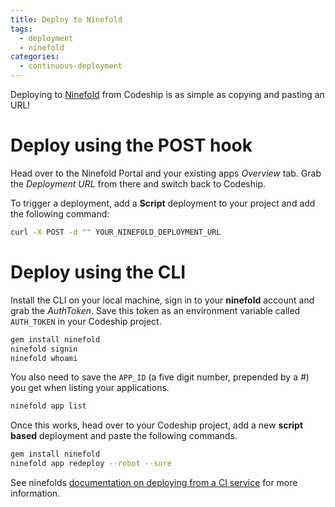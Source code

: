 ```yaml
---
title: Deploy to Ninefold
tags:
  - deployment
  - ninefold
categories:
  - continuous-deployment
---
```

Deploying to [Ninefold](https://ninefold.com/) from Codeship is as simple as copying and pasting an URL!

# Deploy using the POST hook

Head over to the Ninefold Portal and your existing apps _Overview_ tab. Grab the _Deployment URL_ from there and switch back to Codeship.

To trigger a deployment, add a **Script** deployment to your project and add the following command:

```bash
curl -X POST -d "" YOUR_NINEFOLD_DEPLOYMENT_URL
```

# Deploy using the CLI

Install the CLI on your local machine, sign in to your **ninefold** account and grab the *AuthToken*. Save this token as an environment variable called `AUTH_TOKEN` in your Codeship project.

```bash
gem install ninefold
ninefold signin
ninefold whoami
```

You also need to save the `APP_ID` (a five digit number, prepended by a *#*) you get when listing your applications.

```bash
ninefold app list
```

Once this works, head over to your Codeship project, add a new **script based** deployment and paste the following commands.

```bash
gem install ninefold
ninefold app redeploy --robot --sure
```

See ninefolds [documentation on deploying from a CI service](http://help.ninefold.com/apps/deployment_with_continuous_integration_ci/) for more information.

